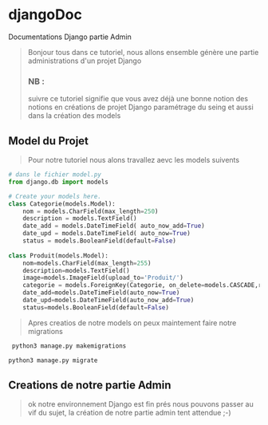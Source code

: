 # djangoDoc
 Documentations Django partie Admin 
>Bonjour tous dans ce tutoriel, nous allons ensemble génère une partie administrations d'un projet Django
>### NB :
>suivre ce tutoriel signifie que vous avez déjà une bonne notion des notions en créations de projet  Django paramétrage du seing et aussi dans la création des models 

## Model du Projet 
>Pour notre tutoriel nous alons travallez aevc les models suivents 
```python
# dans le fichier model.py
from django.db import models

# Create your models here.
class Categorie(models.Model):
    nom = models.CharField(max_length=250)
    description = models.TextField()
    date_add = models.DateTimeField( auto_now_add=True)
    date_upd = models.DateTimeField( auto_now=True)
    status = models.BooleanField(default=False)
    
class Produit(models.Model):
    nom=models.CharField(max_length=255)
    description=models.TextField()
    image=models.ImageField(upload_to='Produit/')
    categorie = models.ForeignKey(Categorie, on_delete=models.CASCADE,related_name='categorie_produit')
    date_add=models.DateTimeField(auto_now=True)
    date_upd=models.DateTimeField(auto_now_add=True)
    status=models.BooleanField(default=False)
```
    
>Apres creatios de notre models on peux maintement faire notre migrations
```python 
 python3 manage.py makemigrations
 ```
 ```python 
 python3 manage.py migrate
 ```
 
 ## Creations de notre partie Admin 
 >ok notre environnement Django est fin prés nous pouvons passer au vif du sujet, la création de notre partie admin tent attendue ;-)
 
 
 
